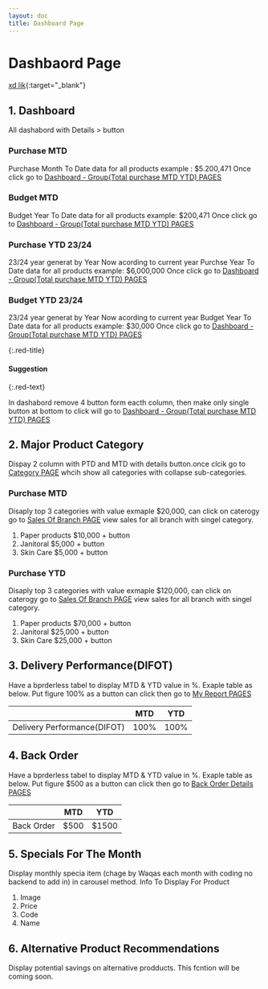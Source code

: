 ```yaml
---
layout: doc
title: Dashboard Page
---
```

# Dashbaord Page
[xd lik](https://xd.adobe.com/view/25e79356-f9a3-45d3-81b7-155829757ccf-70b4/){:target="_blank"}

## 1. Dashboard

All dashabord with Details > button
### Purchase MTD
Purchase Month To Date data for all products example : $5.200,471
Once click go to [Dashboard - Group(Total purchase MTD YTD) PAGES](Group-Total%20purchase%20MTD%20YTD)

### Budget MTD
Budget Year To Date data for all products example: $200,471
Once click go to [Dashboard - Group(Total purchase MTD YTD) PAGES](Group-Total%20purchase%20MTD%20YTD)

### Purchase YTD 23/24
23/24 year generat by Year Now acording to current year
Purchse Year To Date data for all products example: $6,000,000
Once click go to [Dashboard - Group(Total purchase MTD YTD) PAGES](Group-Total%20purchase%20MTD%20YTD)

### Budget YTD 23/24
23/24 year generat by Year Now acording to current year
Budget Year To Date data for all products example: $30,000
Once click go to [Dashboard - Group(Total purchase MTD YTD) PAGES](Group-Total%20purchase%20MTD%20YTD)

{:.red-title}
#### Suggestion


{:.red-text}

In dashabord remove 4 button form eacth column, then make only single button at bottom  to click will go to [Dashboard - Group(Total purchase MTD YTD) PAGES](Group-Total%20purchase%20MTD%20YTD)


## 2. Major Product  Category
Dispay 2 column with PTD and MTD with details button.once clcik go to [Category PAGE](#) whcih show all categories with collapse sub-categories. 
### Purchase MTD
Disaply top 3 categories with value exmaple $20,000, can click on caterogy go to [Sales Of Branch PAGE](#) view sales for all branch with singel category.
  1. Paper products $10,000 + button 
  2. Janitoral $5,000 + button
  3. Skin Care $5,000 + button

### Purchase YTD
Disaply top 3 categories with value exmaple $120,000, can click on caterogy go to [Sales Of Branch PAGE](#) view sales for all branch with singel category.
  1. Paper products $70,000 + button
  2. Janitoral $25,000 + button
  3. Skin Care $25,000 + button

## 3. Delivery Performance(DIFOT)
Have a bprderless tabel to display MTD & YTD value in %. Exaple table as below. Put figure 100% as a button can click then go to [My Report PAGES](#)

|  | MTD      | YTD |
|-----------| ----------- | ----------- |
|Delivery Performance(DIFOT)| 100%     | 100%      |



## 4. Back Order
Have a bprderless tabel to display MTD & YTD value in %. Exaple table as below. Put figure $500 as a button can click then go to [Back Order Details PAGES](#)

| | MTD      | YTD |
|-----------| ----------- | ----------- |
|Back Order| $500      | $1500       |





## 5. Specials For The Month
Display monthly specia item (chage by Waqas each month with coding no backend to add in)  in carousel method. 
Info To Display For Product 
  1. Image
  2. Price
  3. Code
  4. Name

## 6. Alternative Product Recommendations
Display potential savings on alternative prodducts. This fcntion will be coming soon.
